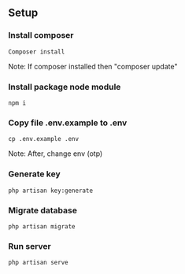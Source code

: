 ## Setup
### Install composer
```
Composer install
```
Note: If composer installed then "composer update"
### Install package node module
```
npm i
```
### Copy file .env.example to .env
```
cp .env.example .env
```
Note: After, change env (otp)
### Generate key
```
php artisan key:generate
```
### Migrate database
```
php artisan migrate
```
### Run server
```
php artisan serve
```